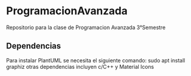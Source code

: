 # ProgramacionAvanzada
Repositorio para la clase de Programacion Avanzada 3°Semestre
## Dependencias
Para instalar PlantUML se necesita el siguiente comando:
sudo apt install graphiz
otras dependencias incluyen c/C++ y Material Icons

